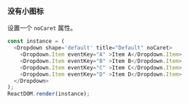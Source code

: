 ### 没有小图标

设置一个 `noCaret` 属性。

<!--start-code-->
```js
const instance = (
  <Dropdown shape='default' title="Default" noCaret>
    <Dropdown.Item eventKey="A" >Item A</Dropdown.Item>
    <Dropdown.Item eventKey="B" >Item B</Dropdown.Item>
    <Dropdown.Item eventKey="C" >Item C</Dropdown.Item>
    <Dropdown.Item eventKey="D" >Item D</Dropdown.Item>
  </Dropdown>
);
ReactDOM.render(instance);
```
<!--end-code-->